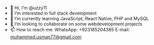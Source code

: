 - 👋 Hi, I’m @uzzy11 
- 👀 I’m interested in full stack development
- 🌱 I’m currently learning JavaScript, React Native, PHP and MySQL
- 💞️ I’m looking to collaborate on some webdevelopment projects
- 📫 How to reach me:
                      WhatsApp: +923185204385
                      E-mail: muhammed.usman77@gmail.com

<!---
uzzy11/uzzy11 is a ✨ special ✨ repository because its `README.md` (this file) appears on your GitHub profile.
You can click the Preview link to take a look at your changes.
--->
